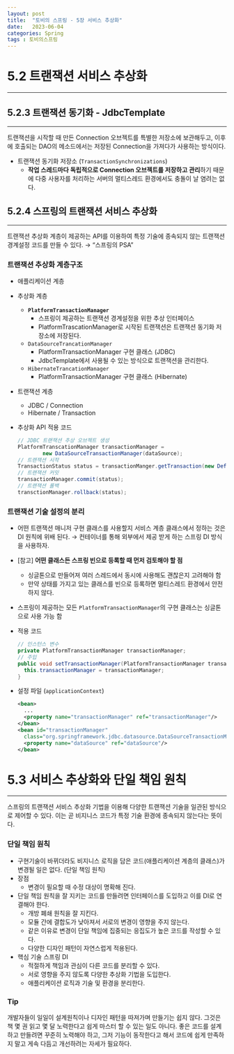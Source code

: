 ```yaml
---
layout: post
title:  "토비의 스프링 - 5장 서비스 추상화"
date:   2023-06-04
categories: Spring
tags : 토비의스프링
---
```

# 5.2 트랜잭션 서비스 추상화

---

## 5.2.3 트랜잭션 동기화 - JdbcTemplate

---

트랜잭션을 시작할 때 만든 Connection 오브젝트를 특별한 저장소에 보관해두고, 이후에 호출되는 DAO의 메소드에서는 저장된 Connection을 가져다가 사용하는 방식이다.

- 트랜잭션 동기화 저장소 (`TransactionSynchronizations`)
    - **작업 스레드마다 독립적으로 Connection 오브젝트를 저장하고 관리**하기 때문에 다중 사용자를 처리하는 서버의 멀티스레드 환경에서도 충돌이 날 염려는 없다.

## 5.2.4 스프링의 트랜잭션 서비스 추상화

---

트랜잭션 추상화 계층이 제공하는 API를 이용하여 특정 기술에 종속되지 않는 트랜잭션 경계설정 코드를 만들 수 있다. → “스프링의 PSA”

### 트랜잭션 추상화 계층구조

- 애플리케이션 계층
- 추상화 계층
    - **`PlatformTransactionManager`**
        - 스프링이 제공하는 트랜잭션 경계설정을 위한 추상 인터페이스
        - PlatformTrascationManager로 시작된 트랜잭션은 트랜잭션 동기화 저장소에 저장된다.
    - `DataSourceTrancationManager`
        - PlatformTransactionManager 구현 클래스 (JDBC)
        - JdbcTemplate에서 사용될 수 있는 방식으로 트랜잭션을 관리한다.
    - `HibernateTrancationManager`
        - PlatformTransactionManager 구현 클래스 (Hibernate)
- 트랜잭션 계층
    - JDBC / Connection
    - Hibernate / Transaction
- 추상화 API 적용 코드
    
    ```java
    // JDBC 트랜잭션 추상 오브젝트 생성
    PlatformTranscationManager transactionManager =
    		new DataSourceTransactionManager(dataSource);
    // 트랜잭션 시작
    TransactionStatus status = transactionManger.getTransaction(new DefaultTransactionDefinition());
    // 트랜잭션 커밋
    transactionManager.commit(status);
    // 트랜잭션 롤백
    transctionManager.rollback(status);
    ```
    

### 트랜잭션 기술 설정의 분리

- 어떤 트랜잭션 매니저 구현 클래스를 사용할지 서비스 계층 클래스에서 정하는 것은 DI 원칙에 위배 된다. → 컨테이너를 통해 외부에서 제공 받게 하는 스프링 DI 방식을 사용하자.
- [참고] **어떤 클래스든 스프링 빈으로 등록할 때 먼저 검토해야 할 점**
  - 싱글톤으로 만들어져 여러 스레드에서 동시에 사용해도 괜찮은지 고려해야 함
  - 만약 상태를 가지고 있는 클래스를 빈으로 등록하면 멀티스레드 환경에서 안전하지 않다.
    

- 스프링이 제공하는 모든 `PlatformTransactionManager`의 구현 클래스는 싱글톤으로 사용 가능 함
- 적용 코드
    
    ```java
    // 인스턴스 변수
    private PlatformTransactionManager transactionManager;
    // 주입
    public void setTransactionManager(PlatformTransactionManager transactionManager){
      this.transactionManager = transactionManager;
    }
    ```
    
- 설정 파일 (`applicationContext`)
    
    ```xml
    <bean>
      ...
      <property name="transactionManager" ref="transactionManager"/>
    </bean>
    <bean id="transactionManager" 
      class="org.springframework.jdbc.datasource.DataSourceTransactionManagers">
      <property name="dataSource" ref="dataSource"/>
    </bean>
    ```
    

# 5.3 서비스 추상화와 단일 책임 원칙

---

스프링의 트랜잭션 서비스 추상화 기법을 이용해 다양한 트랜잭션 기술을 일관된 방식으로 제어할 수 있다. 이는 곧 비지니스 코드가 특정 기술 환경에 종속되지 않는다는 뜻이다.

### 단일 책임 원칙

- 구현기술이 바뀌더라도 비지니스 로직을 담은 코드(애플리케이션 계층의 클래스)가 변경될 일은 없다. (단일 책임 원칙)
- 장점
    - 변경이 필요할 때 수정 대상이 명확해 진다.
- 단일 책임 원칙을 잘 지키는 코드를 만들려면 인터페이스를 도입하고 이를 DI로 연결해야 한다.
    - 개방 폐쇄 원칙을 잘 지킨다.
    - 모듈 간에 결합도가 낮아져서 서로의 변경이 영향을 주지 않는다.
    - 같은 이유로 변경이 단일 책임에 집중되는 응집도가 높은 코드를 작성할 수 있다.
    - 다양한 디자인 패턴이 자연스럽게 적용된다.
- 핵심 기술 스프링 DI
    - 적절하게 책임과 관심이 다른 코드를 분리할 수 있다.
    - 서로 영향을 주지 않도록 다양한 추상화 기법을 도입한다.
    - 애플리케이션 로직과 기술 및 환경을 분리한다.

### Tip
개발자들이 일일이 설계원칙이나 디자인 패턴을 따져가며 만들기는 쉽지 않다. 그것은 책 몇 권 읽고 몇 달 노력한다고 쉽게 마스터 할 수 있는 일도 아니다. 좋은 코드를 설계하고 만들려면 꾸준히 노력해야 하고, 그저 기능이 동작한다고 해서 코드에 쉽게 만족하지 말고 게속 다듬고 개선하려는 자세가 필요하다.
